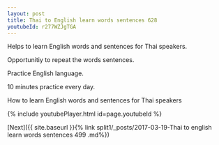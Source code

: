 ```yaml
---
layout: post
title: Thai to English learn words sentences 628 
youtubeId: r277WZJgTGA
---
```

 
 
Helps to learn English words and sentences for Thai speakers.

Opportunitiy to repeat the words sentences. 

Practice English language. 
 
10 minutes practice every day. 
 
How to learn English words and sentences for Thai speakers 
 
{% include youtubePlayer.html id=page.youtubeId %}
 
 
[Next]({{ site.baseurl }}{% link  split1/_posts/2017-03-19-Thai to english learn words sentences 499 .md%})
 
